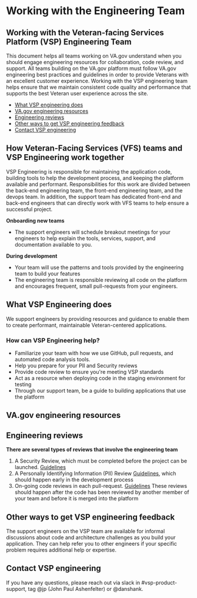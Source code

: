 # Working with the Engineering Team

## Working with the Veteran-facing Services Platform (VSP) Engineering Team
This document helps all teams working on VA.gov understand when you should engage engineering resources for collaboration, code review, and support. All teams building on the VA.gov platform must follow VA.gov engineering best practices and guidelines in order to provide Veterans with an excellent customer experience. Working with the VSP engineering team helps ensure that we maintain consistent code quality and performance that supports the best Veteran user experience across the site.

- [What VSP engineering does](#whatVSPdoes)
- [VA.gov engineering resources](#bestpractices)
- [Engineering reviews](#whentorequest)
- [Other ways to get VSP engineering feedback](#feedback)
- [Contact VSP engineering](#questions)

## How Veteran-Facing Services (VFS) teams and VSP Engineering work together

VSP Engineering is responsible for maintaining the application code, building tools to help the development process, and keeping the platform available and performant. Responsibilities for this work are divided between the back-end engineering team, the front-end engineering team, and the devops team. In addition, the support team has dedicated front-end and back-end engineers that can directly work with VFS teams to help ensure a successful project.

**Onboarding new teams**
- The support engineers will schedule breakout meetings for your engineers to help explain the tools, services, support, and documentation available to you.

**During development**
- Your team will use the patterns and tools provided by the engineering team to build your features
- The engineering team is responsible reviewing all code on the platform and encourages frequent, small pull-requests from your engineers.

## <a id="whatVSPdoes"></a>What VSP Engineering does
We support engineers by providing resources and guidance to enable them to create performant, maintainable Veteran-centered applications. 

### How can VSP Engineering help?

- Familiarize your team with how we use GitHub, pull requests, and automated code analysis tools.
- Help you prepare for your PII and Security reviews
- Provide code review to ensure you're meeting VSP standards
- Act as a resource when deploying code in the staging environment for testing
- Through our support team, be a guide to building applications that use the platform

## <a id="bestpractices"></a>VA.gov engineering resources

## <a id="whentorequest"></a>Engineering reviews
**There are several types of reviews that involve the engineering team**

1. A Security Review, which must be completed before the project can be launched. [Guidelines](../security/security-review-process.md)
2. A Personally Identifying Information (PII) Review [Guidelines](./pii-guidelines.md), which should happen early in the development process
3. On-going code reviews in each pull-request. [Guidelines](./code_review_guidelines.md) These reviews should happen after the code has been reviewed by another member of your team and before it is merged into the platform

## <a id="feedback"></a>Other ways to get VSP engineering feedback

The support engineers on the VSP team are available for informal discussions about code and architecture challenges as you build your application. They can help refer you to other engineers if your specific problem requires additional help or expertise.


## <a id="questions"></a>Contact VSP engineering
If you have any questions, please reach out via slack in #vsp-product-support, tag @jp (John Paul Ashenfelter) or @danshank.
